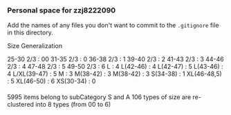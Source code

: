 ### Personal space for zzj8222090

Add the names of any files you don't want to commit to the ```.gitignore``` file in this directory.

Size Generalization

25-30 2/3 : 00
31-35 2/3 : 0
36-38 2/3 : 1
39-40 2/3 : 2
41-43 2/3 : 3
44-46 2/3 : 4
47-48 2/3 : 5
49-50 2/3 : 6
L : 4
L(42-46) : 4
L(42-47) : 5
L(43-46) : 4
L/XL(39-47) : 5
M : 3
M(38-42) : 3
M(38-42) : 3
S(34-38) : 1
XL(46-48,5) : 5
XL(46-50) : 6
XS(30-34) : 0

####
5995 items belong to subCategory S and A
106 types of size are re-clustered into 8 types (from 00 to 6)